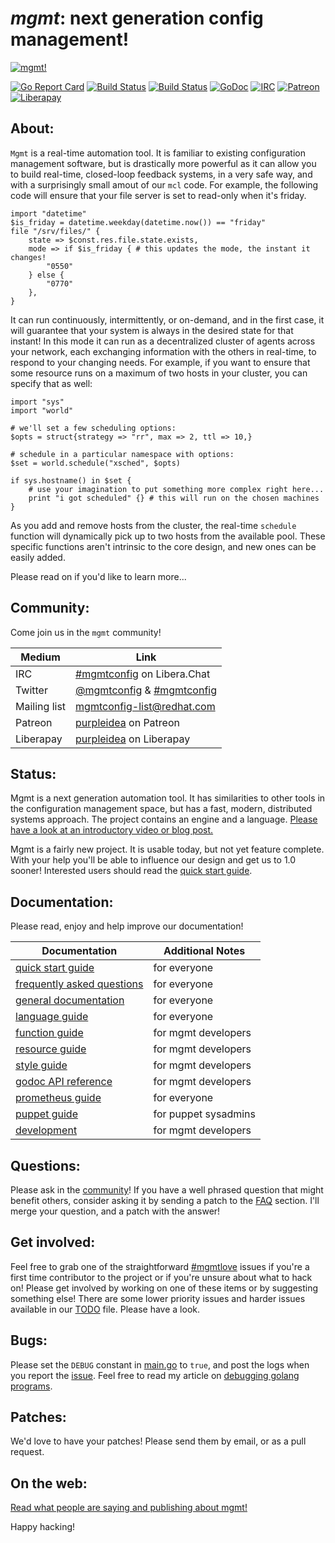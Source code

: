 # *mgmt*: next generation config management!

[![mgmt!](art/mgmt.png)](art/)

[![Go Report Card](https://goreportcard.com/badge/github.com/purpleidea/mgmt?style=flat-square)](https://goreportcard.com/report/github.com/purpleidea/mgmt)
[![Build Status](https://img.shields.io/travis/purpleidea/mgmt/master.svg?style=flat-square)](http://travis-ci.org/purpleidea/mgmt)
[![Build Status](https://github.com/purpleidea/mgmt/workflows/.github/workflows/test.yaml/badge.svg)](https://github.com/purpleidea/mgmt/actions/)
[![GoDoc](https://img.shields.io/badge/godoc-reference-5272B4.svg?style=flat-square)](https://godoc.org/github.com/purpleidea/mgmt)
[![IRC](https://img.shields.io/badge/irc-%23mgmtconfig-orange.svg?style=flat-square)](ircs://irc.libera.chat:6697/#mgmtconfig)
[![Patreon](https://img.shields.io/badge/patreon-donate-yellow.svg?style=flat-square)](https://www.patreon.com/purpleidea)
[![Liberapay](https://img.shields.io/badge/liberapay-donate-yellow.svg?style=flat-square)](https://liberapay.com/purpleidea/donate)

## About:

`Mgmt` is a real-time automation tool. It is familiar to existing configuration
management software, but is drastically more powerful as it can allow you to
build real-time, closed-loop feedback systems, in a very safe way, and with a
surprisingly small amout of our `mcl` code. For example, the following code will
ensure that your file server is set to read-only when it's friday.

```mcl
import "datetime"
$is_friday = datetime.weekday(datetime.now()) == "friday"
file "/srv/files/" {
	state => $const.res.file.state.exists,
	mode => if $is_friday { # this updates the mode, the instant it changes!
		"0550"
	} else {
		"0770"
	},
}
```

It can run continuously, intermittently, or on-demand, and in the first case, it
will guarantee that your system is always in the desired state for that instant!
In this mode it can run as a decentralized cluster of agents across your
network, each exchanging information with the others in real-time, to respond to
your changing needs. For example, if you want to ensure that some resource runs
on a maximum of two hosts in your cluster, you can specify that as well:

```mcl
import "sys"
import "world"

# we'll set a few scheduling options:
$opts = struct{strategy => "rr", max => 2, ttl => 10,}

# schedule in a particular namespace with options:
$set = world.schedule("xsched", $opts)

if sys.hostname() in $set {
	# use your imagination to put something more complex right here...
	print "i got scheduled" {} # this will run on the chosen machines
}
```

As you add and remove hosts from the cluster, the real-time `schedule` function
will dynamically pick up to two hosts from the available pool. These specific
functions aren't intrinsic to the core design, and new ones can be easily added.

Please read on if you'd like to learn more...

## Community:

Come join us in the `mgmt` community!

| Medium | Link |
|---|---|
| IRC | [#mgmtconfig](ircs://irc.libera.chat:6697/#mgmtconfig) on Libera.Chat |
| Twitter | [@mgmtconfig](https://twitter.com/mgmtconfig) & [#mgmtconfig](https://twitter.com/hashtag/mgmtconfig) |
| Mailing list | [mgmtconfig-list@redhat.com](https://www.redhat.com/mailman/listinfo/mgmtconfig-list) |
| Patreon | [purpleidea](https://www.patreon.com/purpleidea) on Patreon |
| Liberapay | [purpleidea](https://liberapay.com/purpleidea/donate) on Liberapay |

## Status:

Mgmt is a next generation automation tool. It has similarities to other tools in
the configuration management space, but has a fast, modern, distributed systems
approach. The project contains an engine and a language.
[Please have a look at an introductory video or blog post.](docs/on-the-web.md)

Mgmt is a fairly new project. It is usable today, but not yet feature complete.
With your help you'll be able to influence our design and get us to 1.0 sooner!
Interested users should read the [quick start guide](docs/quick-start-guide.md).

## Documentation:

Please read, enjoy and help improve our documentation!

| Documentation | Additional Notes |
|---|---|
| [quick start guide](docs/quick-start-guide.md) | for everyone |
| [frequently asked questions](docs/faq.md) | for everyone |
| [general documentation](docs/documentation.md) | for everyone |
| [language guide](docs/language-guide.md) | for everyone |
| [function guide](docs/function-guide.md) | for mgmt developers |
| [resource guide](docs/resource-guide.md) | for mgmt developers |
| [style guide](docs/style-guide.md) | for mgmt developers |
| [godoc API reference](https://godoc.org/github.com/purpleidea/mgmt) | for mgmt developers |
| [prometheus guide](docs/prometheus.md) | for everyone |
| [puppet guide](docs/puppet-guide.md) | for puppet sysadmins |
| [development](docs/development.md) | for mgmt developers |

## Questions:

Please ask in the [community](#community)!
If you have a well phrased question that might benefit others, consider asking
it by sending a patch to the [FAQ](docs/faq.md) section. I'll merge your
question, and a patch with the answer!

## Get involved:

Feel free to grab one of the straightforward [#mgmtlove](https://github.com/purpleidea/mgmt/labels/mgmtlove)
issues if you're a first time contributor to the project or if you're unsure
about what to hack on! Please get involved by working on one of these items or
by suggesting something else! There are some lower priority issues and harder
issues available in our [TODO](TODO.md) file. Please have a look.

## Bugs:

Please set the `DEBUG` constant in [main.go](https://github.com/purpleidea/mgmt/blob/master/main.go)
to `true`, and post the logs when you report the [issue](https://github.com/purpleidea/mgmt/issues).
Feel free to read my article on [debugging golang programs](https://purpleidea.com/blog/2016/02/15/debugging-golang-programs/).

## Patches:

We'd love to have your patches! Please send them by email, or as a pull request.

## On the web:

[Read what people are saying and publishing about mgmt!](docs/on-the-web.md)

Happy hacking!
